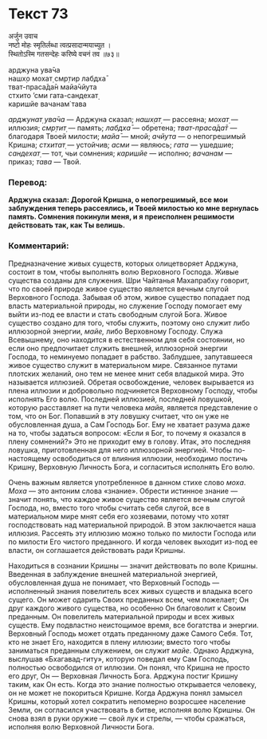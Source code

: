 # Текст 73

अर्जुन उवाच  
नष्टो मोहः स्मृतिर्लब्धा त्वत्प्रसादान्मयाच्युत ।  
स्थितोऽस्मि गतसन्देहः करिष्ये वचनं तव ॥७३॥

арджуна ува̄ча  
нашх̣о мохат̣ смр̣тир лабдха̄  
тват-праса̄да̄н майа̄чйута  
стхито ’сми гата-сандехат̣  
каришйе вачанам̇ тава

_арджунат̣ ува̄ча_ — Арджуна сказал; _нашх̣ат̣_ — рассеяна; _мохат̣_ — иллюзия; _смр̣тит̣_ — память; _лабдха̄_ — обретена; _тват-праса̄да̄т_ — благодаря Твоей милости; _майа̄_ — мной; _ачйута_ — о непогрешимый Кришна; _стхитат̣_ — устойчив; _асми_ — являюсь; _гата_ — ушедшие; _сандехат̣_ — тот, чьи сомнения; _каришйе_ — исполню; _вачанам_ — приказ; _тава_ — Твой.

### Перевод:

**Арджуна сказал: Дорогой Кришна, о непогрешимый, все мои заблуждения теперь рассеялись, и Твоей милостью ко мне вернулась память. Сомнения покинули меня, и я преисполнен решимости действовать так, как Ты велишь.**

### Комментарий:

Предназначение живых существ, которых олицетворяет Арджуна, состоит в том, чтобы выполнять волю Верховного Господа. Живые существа созданы для служения. Шри Чайтанья Махапрабху говорит, что по своей природе живое существо является вечным слугой Верховного Господа. Забывая об этом, живое существо попадает под власть материальной природы, но служение Господу помогает ему выйти из-под ее власти и стать свободным слугой Бога. Живое существо создано для того, чтобы служить, поэтому оно служит либо иллюзорной энергии, _майе,_ либо Верховному Господу. Служа Всевышнему, оно находится в естественном для себя состоянии, но если оно предпочитает служить внешней, иллюзорной энергии Господа, то неминуемо попадает в рабство. Заблудшее, запутавшееся живое существо служит в материальном мире. Связанное путами плотских желаний, оно тем не менее мнит себя владыкой мира. Это называется иллюзией. Обретая освобождение, человек вырывается из плена иллюзии и добровольно подчиняется Верховному Господу, чтобы исполнять Его волю. Последней иллюзией, последней ловушкой, которую расставляет на пути человека _майя,_ является представление о том, что он Бог. Попавший в эту ловушку считает, что он уже не обусловленная душа, а Сам Господь Бог. Ему не хватает разума даже на то, чтобы задаться вопросом: «Если я Бог, то почему я оказался в плену сомнений?» Это не приходит ему в голову. Итак, это последняя ловушка, приготовленная для него иллюзорной энергией. Чтобы по-настоящему освободиться от влияния иллюзии, необходимо постичь Кришну, Верховную Личность Бога, и согласиться исполнять Его волю.

Очень важным является употребленное в данном стихе слово _моха_. _Моха_ — это антоним слова «знание». Обрести истинное знание — значит понять, что каждое живое существо является вечным слугой Господа, но, вместо того чтобы считать себя слугой, все в материальном мире мнят себя его хозяевами, потому что хотят господствовать над материальной природой. В этом заключается наша иллюзия. Рассеять эту иллюзию можно только по милости Господа или по милости Его чистого преданного. И когда человек выходит из-под ее власти, он соглашается действовать ради Кришны.

Находиться в сознании Кришны — значит действовать по воле Кришны. Введенная в заблуждение внешней материальной энергией, обусловленная душа не понимает, что Верховный Господь — исполненный знания повелитель всех живых существ и владыка всего сущего. Он может одарить Своих преданных всем, чем пожелает; Он друг каждого живого существа, но особенно Он благоволит к Своим преданным. Он повелитель материальной природы и всех живых существ. Ему подвластно неистощимое время, все богатства и энергии. Верховный Господь может отдать преданному даже Самого Себя. Тот, кто не знает Его, находится в плену иллюзии; вместо того чтобы заниматься преданным служением, он служит _майе_. Однако Арджуна, выслушав «Бхагавад-гиту», которую поведал ему Сам Господь, полностью освободился от иллюзии. Он понял, что Кришна не просто его друг, Он — Верховная Личность Бога. Арджуна постиг Кришну таким, как Он есть. Когда это знание полностью открывается человеку, он не может не покориться Кришне. Когда Арджуна понял замысел Кришны, который хотел сократить непомерно возросшее население Земли, он согласился участвовать в битве, исполняя волю Кришны. Он снова взял в руки оружие — свой лук и стрелы, — чтобы сражаться, исполняя волю Верховной Личности Бога.